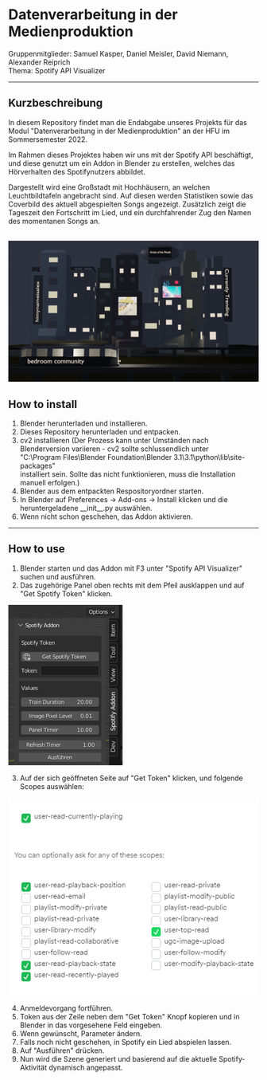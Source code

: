 # Datenverarbeitung in der Medienproduktion
Gruppenmitglieder: Samuel Kasper, Daniel Meisler, David Niemann, Alexander Reiprich <br>
Thema: Spotify API Visualizer
___
## Kurzbeschreibung
In diesem Repository findet man die Endabgabe unseres Projekts für das Modul "Datenverarbeitung in der Medienproduktion" an der HFU im Sommersemester 2022.

Im Rahmen dieses Projektes haben wir uns mit der Spotify API beschäftigt, und diese genutzt um ein Addon in Blender zu erstellen, welches das Hörverhalten des Spotifynutzers abbildet.

Dargestellt wird eine Großstadt mit Hochhäusern, an welchen Leuchtbildtafeln angebracht sind. Auf diesen werden Statistiken sowie das Coverbild des aktuell abgespielten Songs angezeigt. Zusätzlich zeigt die Tageszeit den Fortschritt im Lied, und ein durchfahrender Zug den Namen des momentanen Songs an.

<br>
<img src="documentation/final.png">

## How to install

1. Blender herunterladen und installieren.
2. Dieses Repository herunterladen und entpacken.
3. cv2 installieren (Der Prozess kann unter Umständen nach Blenderversion variieren - cv2 sollte schlussendlich unter <br>"C:\Program Files\Blender Foundation\Blender 3.1\3.1\python\lib\site-packages"<br> installiert sein. Sollte das nicht funktionieren, muss die Installation manuell erfolgen.)
4. Blender aus dem entpackten Respositoryordner starten.
5. In Blender auf Preferences -> Add-ons -> Install klicken und die heruntergeladene \_\_init__.py auswählen.
6. Wenn nicht schon geschehen, das Addon aktivieren.
___
## How to use

1. Blender starten und das Addon mit F3 unter "Spotify API Visualizer" suchen und ausführen.
2. Das zugehörige Panel oben rechts mit dem Pfeil ausklappen und auf "Get Spotify Token" klicken.
<img src="documentation/panel.png">

3. Auf der sich geöffneten Seite auf "Get Token" klicken, und folgende Scopes auswählen:
<img src="documentation/scopes.png">

4. Anmeldevorgang fortführen.
5. Token aus der Zeile neben dem "Get Token" Knopf kopieren und in Blender in das vorgesehene Feld eingeben.
6. Wenn gewünscht, Parameter ändern.
7. Falls noch nicht geschehen, in Spotify ein Lied abspielen lassen.
8. Auf "Ausführen" drücken.
9. Nun wird die Szene generiert und basierend auf die aktuelle Spotify-Aktivität dynamisch angepasst.
